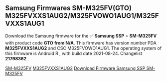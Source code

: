 <h2>Samsung Firmwares SM-M325FV(GTO) M325FVXXS1AUG2/M325FVOWO1AUG1/M325FVXXS1AUG1</h2>
Download the Samsung firmware for the ✅ <strong>Samsung SSP </strong> ⭐ <strong>SM-M325FV</strong> with product code <strong>GTO</strong> <strong> from N/A</strong>. This firmware has version number PDA <strong>M325FVXXS1AUG2</strong> and CSC M325FVOWO1AUG1. The operating system of this firmware is Android R , with build date 2021-08-24. Changelist <strong>21798362</strong>.


[SM-M325FV](https://samfirm.shop/samsung/model/SM-M325FV)
[M325FVXXS1AUG2](https://samfirm.shop/samsung/pda/M325FVXXS1AUG2)
[Download Firmware Samsung SSP SM-M325FV](https://samfirm.shop/samsung/firmware/454175)
